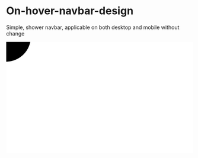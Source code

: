 # On-hover-navbar-design
Simple, shower navbar, applicable on both desktop and mobile without change


![alt-text](https://github.com/Rakshit0404/On-hover-navbar-design/blob/main/navbaranimation.gif)
